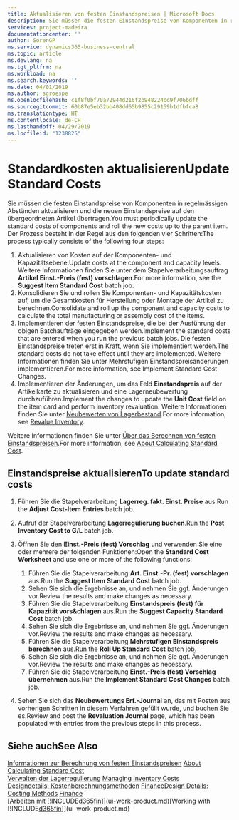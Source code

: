 ```yaml
---
title: Aktualisieren von festen Einstandspreisen | Microsoft Docs
description: Sie müssen die festen Einstandspreise von Komponenten in regelmässigen Abständen aktualisieren und die neuen Einstandspreise auf den übergeordneten Artikel übertragen.
services: project-madeira
documentationcenter: ''
author: SorenGP
ms.service: dynamics365-business-central
ms.topic: article
ms.devlang: na
ms.tgt_pltfrm: na
ms.workload: na
ms.search.keywords: ''
ms.date: 04/01/2019
ms.author: sgroespe
ms.openlocfilehash: c1f8f0bf70a72944d216f2b948224cd9f706bdff
ms.sourcegitcommit: 60b87e5eb32bb408dd65b9855c29159b1dfbfca8
ms.translationtype: HT
ms.contentlocale: de-CH
ms.lasthandoff: 04/29/2019
ms.locfileid: "1238825"
---
```

# <a name="update-standard-costs"></a><span data-ttu-id="b5f31-103">Standardkosten aktualisieren</span><span class="sxs-lookup"><span data-stu-id="b5f31-103">Update Standard Costs</span></span>
<span data-ttu-id="b5f31-104">Sie müssen die festen Einstandspreise von Komponenten in regelmässigen Abständen aktualisieren und die neuen Einstandspreise auf den übergeordneten Artikel übertragen.</span><span class="sxs-lookup"><span data-stu-id="b5f31-104">You must periodically update the standard costs of components and roll the new costs up to the parent item.</span></span> <span data-ttu-id="b5f31-105">Der Prozess besteht in der Regel aus den folgenden vier Schritten:</span><span class="sxs-lookup"><span data-stu-id="b5f31-105">The process typically consists of the following four steps:</span></span>  

1.  <span data-ttu-id="b5f31-106">Aktualisieren von Kosten auf der Komponenten- und Kapazitätsebene.</span><span class="sxs-lookup"><span data-stu-id="b5f31-106">Update costs at the component and capacity levels.</span></span> <span data-ttu-id="b5f31-107">Weitere Informationen finden Sie unter dem Stapelverarbeitungsauftrag **Artikel Einst.-Preis (fest) vorschlagen**.</span><span class="sxs-lookup"><span data-stu-id="b5f31-107">For more information, see the **Suggest Item Standard Cost** batch job.</span></span>  
2.  <span data-ttu-id="b5f31-108">Konsolidieren Sie und rollen Sie Komponenten- und Kapazitätskosten auf, um die Gesamtkosten für Herstellung oder Montage der Artikel zu berechnen.</span><span class="sxs-lookup"><span data-stu-id="b5f31-108">Consolidate and roll up the component and capacity costs to calculate the total manufacturing or assembly cost of the items.</span></span>  
3.  <span data-ttu-id="b5f31-109">Implementieren der festen Einstandspreise, die bei der Ausführung der obigen Batchaufträge eingegeben werden.</span><span class="sxs-lookup"><span data-stu-id="b5f31-109">Implement the standard costs that are entered when you run the previous batch jobs.</span></span> <span data-ttu-id="b5f31-110">Die festen Einstandspreise treten erst in Kraft, wenn Sie implementiert werden.</span><span class="sxs-lookup"><span data-stu-id="b5f31-110">The standard costs do not take effect until they are implemented.</span></span> <span data-ttu-id="b5f31-111">Weitere Informationen finden Sie unter Mehrstufigen Einstandspreisänderungen implementieren.</span><span class="sxs-lookup"><span data-stu-id="b5f31-111">For more information, see Implement Standard Cost Changes.</span></span>  
4.  <span data-ttu-id="b5f31-112">Implementieren der Änderungen, um das Feld **Einstandspreis** auf der Artikelkarte zu aktualisieren und eine Lagerneubewertung durchzuführen.</span><span class="sxs-lookup"><span data-stu-id="b5f31-112">Implement the changes to update the **Unit Cost** field on the item card and perform inventory revaluation.</span></span> <span data-ttu-id="b5f31-113">Weitere Informationen finden Sie unter [Neubewerten von Lagerbestand](inventory-how-revalue-inventory.md).</span><span class="sxs-lookup"><span data-stu-id="b5f31-113">For more information, see [Revalue Inventory](inventory-how-revalue-inventory.md).</span></span>  

<span data-ttu-id="b5f31-114">Weitere Informationen finden Sie unter [Über das Berechnen von festen Einstandspreisen](finance-about-calculating-standard-cost.md).</span><span class="sxs-lookup"><span data-stu-id="b5f31-114">For more information, see [About Calculating Standard Cost](finance-about-calculating-standard-cost.md).</span></span>  
## <a name="to-update-standard-costs"></a><span data-ttu-id="b5f31-115">Einstandspreise aktualisieren</span><span class="sxs-lookup"><span data-stu-id="b5f31-115">To update standard costs</span></span>  
1.  <span data-ttu-id="b5f31-116">Führen Sie die Stapelverarbeitung **Lagerreg. fakt. Einst. Preise** aus.</span><span class="sxs-lookup"><span data-stu-id="b5f31-116">Run the **Adjust Cost-Item Entries** batch job.</span></span>  
2.  <span data-ttu-id="b5f31-117">Aufruf der Stapelverarbeitung **Lagerregulierung buchen**.</span><span class="sxs-lookup"><span data-stu-id="b5f31-117">Run the **Post Inventory Cost to G/L** batch job.</span></span>  
3.  <span data-ttu-id="b5f31-118">Öffnen Sie den **Einst.-Preis (fest) Vorschlag** und verwenden Sie eine oder mehrere der folgenden Funktionen:</span><span class="sxs-lookup"><span data-stu-id="b5f31-118">Open the **Standard Cost Worksheet** and use one or more of the following functions:</span></span>  

    1.  <span data-ttu-id="b5f31-119">Führen Sie die Stapelverarbeitung **Art. Einst.-Pr. (fest) vorschlagen** aus.</span><span class="sxs-lookup"><span data-stu-id="b5f31-119">Run the **Suggest Item Standard Cost** batch job.</span></span>  
    2.  <span data-ttu-id="b5f31-120">Sehen Sie sich die Ergebnisse an, und nehmen Sie ggf. Änderungen vor.</span><span class="sxs-lookup"><span data-stu-id="b5f31-120">Review the results and make changes as necessary.</span></span>  
    3.  <span data-ttu-id="b5f31-121">Führen Sie die Stapelverarbeitung **Einstandspreis (fest) für Kapazität vors&chlagen** aus.</span><span class="sxs-lookup"><span data-stu-id="b5f31-121">Run the **Suggest Capacity Standard Cost** batch job.</span></span>  
    4.  <span data-ttu-id="b5f31-122">Sehen Sie sich die Ergebnisse an, und nehmen Sie ggf. Änderungen vor.</span><span class="sxs-lookup"><span data-stu-id="b5f31-122">Review the results and make changes as necessary.</span></span>
    5. <span data-ttu-id="b5f31-123">Führen Sie die Stapelverarbeitung **Mehrstufigen Einstandspreis berechnen** aus.</span><span class="sxs-lookup"><span data-stu-id="b5f31-123">Run the **Roll Up Standard Cost** batch job.</span></span>
    6.  <span data-ttu-id="b5f31-124">Sehen Sie sich die Ergebnisse an, und nehmen Sie ggf. Änderungen vor.</span><span class="sxs-lookup"><span data-stu-id="b5f31-124">Review the results and make changes as necessary.</span></span>
    7.  <span data-ttu-id="b5f31-125">Führen Sie die Stapelverarbeitung **Einst.-Preis (fest) Vorschlag übernehmen** aus.</span><span class="sxs-lookup"><span data-stu-id="b5f31-125">Run the **Implement Standard Cost Changes** batch job.</span></span>  
4.  <span data-ttu-id="b5f31-126">Sehen Sie sich das  **Neubewertungs Erf.-Journal** an, das mit Posten aus vorherigen Schritten in diesem Verfahren gefüllt wurde, und buchen Sie es.</span><span class="sxs-lookup"><span data-stu-id="b5f31-126">Review and post the **Revaluation Journal** page, which has been populated with entries from the previous steps in this process.</span></span>  

## <a name="see-also"></a><span data-ttu-id="b5f31-127">Siehe auch</span><span class="sxs-lookup"><span data-stu-id="b5f31-127">See Also</span></span>  
 <span data-ttu-id="b5f31-128">[Informationen zur Berechnung von festen Einstandspreisen](finance-about-calculating-standard-cost.md) </span><span class="sxs-lookup"><span data-stu-id="b5f31-128">[About Calculating Standard Cost](finance-about-calculating-standard-cost.md) </span></span>  
 <span data-ttu-id="b5f31-129">[Verwalten der Lagerregulierung](finance-manage-inventory-costs.md) </span><span class="sxs-lookup"><span data-stu-id="b5f31-129">[Managing Inventory Costs](finance-manage-inventory-costs.md) </span></span>  
 <span data-ttu-id="b5f31-130">[Designdetails: Kostenberechnungsmethoden](design-details-costing-methods.md) [Finance](finance.md)</span><span class="sxs-lookup"><span data-stu-id="b5f31-130">[Design Details: Costing Methods](design-details-costing-methods.md) [Finance](finance.md)</span></span>  
 <span data-ttu-id="b5f31-131">[Arbeiten mit [!INCLUDE[d365fin](includes/d365fin_md.md)]](ui-work-product.md)</span><span class="sxs-lookup"><span data-stu-id="b5f31-131">[Working with [!INCLUDE[d365fin](includes/d365fin_md.md)]](ui-work-product.md)</span></span>  
